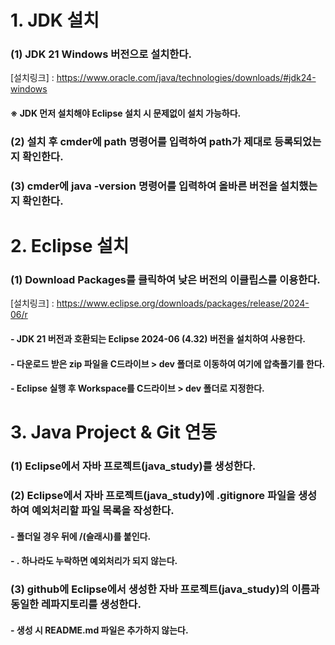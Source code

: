 # 1. JDK 설치
### (1) JDK 21 Windows 버전으로 설치한다.
[설치링크] : https://www.oracle.com/java/technologies/downloads/#jdk24-windows
#### ※ JDK 먼저 설치해야 Eclipse 설치 시 문제없이 설치 가능하다.
### (2) 설치 후 cmder에 path 명령어를 입력하여 path가 제대로 등록되었는지 확인한다.
### (3) cmder에 java -version 명령어를 입력하여 올바른 버전을 설치했는지 확인한다.

# 2. Eclipse 설치
### (1) Download Packages를 클릭하여 낮은 버전의 이클립스를 이용한다.
[설치링크] : https://www.eclipse.org/downloads/packages/release/2024-06/r
#### - JDK 21 버전과 호환되는 Eclipse 2024-06 (4.32) 버전을 설치하여 사용한다.
#### - 다운로드 받은 zip 파일을 C드라이브 > dev 폴더로 이동하여 여기에 압축풀기를 한다.
#### - Eclipse 실행 후 Workspace를 C드라이브 > dev 폴더로 지정한다.

# 3. Java Project & Git 연동
### (1) Eclipse에서 자바 프로젝트(java_study)를 생성한다. 
### (2) Eclipse에서 자바 프로젝트(java_study)에 .gitignore 파일을 생성하여 예외처리할 파일 목록을 작성한다.
#### - 폴더일 경우 뒤에 /(슬래시)를 붙인다.
#### - . 하나라도 누락하면 예외처리가 되지 않는다.
### (3) github에 Eclipse에서 생성한 자바 프로젝트(java_study)의 이름과 동일한 레파지토리를 생성한다. 
#### - 생성 시 README.md 파일은 추가하지 않는다.
